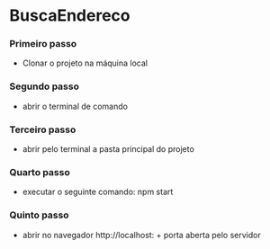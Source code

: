 # BuscaEndereco

### Primeiro passo
- Clonar o projeto na máquina local

### Segundo passo
- abrir o terminal de comando

### Terceiro passo
- abrir pelo terminal a pasta principal do projeto

### Quarto passo
- executar o seguinte comando: npm start

### Quinto passo
- abrir no navegador http://localhost: + porta aberta pelo servidor
